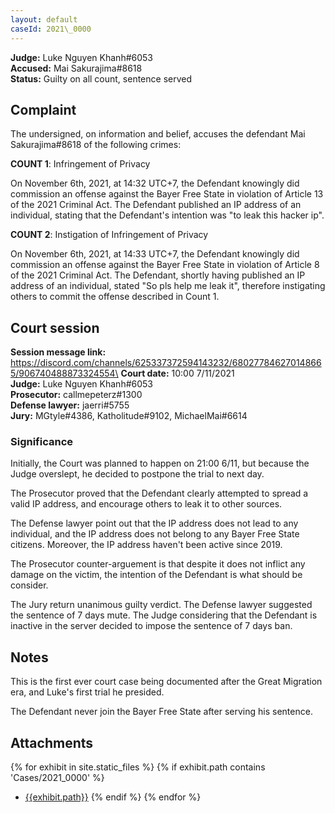 ```yaml
---
layout: default
caseId: 2021\_0000
---
```

**Judge:** Luke Nguyen Khanh#6053\
**Accused:** Mai Sakurajima#8618\
**Status:** Guilty on all count, sentence served

## Complaint
The undersigned, on information and belief, accuses the defendant Mai Sakurajima#8618 of the following crimes:

__COUNT 1__: Infringement of Privacy 

On November 6th, 2021, at 14:32 UTC+7, the Defendant knowingly did commission an offense against the Bayer Free State in violation of Article 13 of the 2021 Criminal Act. The Defendant published an IP address of an individual, stating that the Defendant's intention was "to leak this hacker ip".

__COUNT 2__: Instigation of Infringement of Privacy

On November 6th, 2021, at 14:33 UTC+7, the Defendant knowingly did commission an offense against the Bayer Free State in violation of Article 8 of the 2021 Criminal Act. The Defendant, shortly having published an IP address of an individual, stated "So pls help me leak it", therefore instigating others to commit the offense described in Count 1.

## Court session
**Session message link:** https://discord.com/channels/625337372594143232/680277846270148665/906740488873324554\
**Court date:** 10:00 7/11/2021\
**Judge:** Luke Nguyen Khanh#6053\
**Prosecutor:** callmepeterz#1300\
**Defense lawyer:** jaerri#5755\
**Jury:** MGtyle#4386, Katholitude#9102, MichaelMai#6614

### Significance
Initially, the Court was planned to happen on 21:00 6/11, but because the Judge overslept, he decided to postpone the trial to next day. 

The Prosecutor proved that the Defendant clearly attempted to spread a valid IP address, and encourage others to leak it to other sources.

The Defense lawyer point out that the IP address does not lead to any individual, and the IP address does not belong to any Bayer Free State citizens. Moreover, the IP address haven't been active since 2019.

The Prosecutor counter-arguement is that despite it does not inflict any damage on the victim, the intention of the Defendant is what should be consider.

The Jury return unanimous guilty verdict. The Defense lawyer suggested the sentence of 7 days mute. The Judge considering that the Defendant is inactive in the server decided to impose the sentence of 7 days ban.

## Notes
This is the first ever court case being documented after the Great Migration era, and Luke's first trial he presided.

The Defendant never join the Bayer Free State after serving his sentence.

## Attachments
{% for exhibit in site.static_files %}
    {% if exhibit.path contains 'Cases/2021_0000' %}
- [{{exhibit.path}}](/Bayer-Free-State-Court-Record/{{exhibit.path}})
    {% endif %}
{% endfor %}